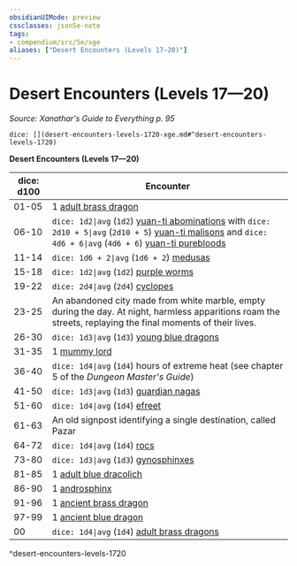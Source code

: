 ```yaml
---
obsidianUIMode: preview
cssclasses: json5e-note
tags:
- compendium/src/5e/xge
aliases: ["Desert Encounters (Levels 17—20)"]
---
```

# Desert Encounters (Levels 17—20)
*Source: Xanathar's Guide to Everything p. 95* 

`dice: [](desert-encounters-levels-1720-xge.md#^desert-encounters-levels-1720)`

**Desert Encounters (Levels 17—20)**

| dice: d100 | Encounter |
|------------|-----------|
| 01-05 | 1 [adult brass dragon](4-Resources/Compendium/bestiary/dragon/adult-brass-dragon.md) |
| 06-10 | `dice: 1d2\|avg` (`1d2`) [yuan-ti abominations](4-Resources/Compendium/bestiary/monstrosity/yuan-ti-abomination.md) with `dice: 2d10 + 5\|avg` (`2d10 + 5`) [yuan-ti malisons](4-Resources/Compendium/bestiary/monstrosity/yuan-ti-malison-type-1.md) and `dice: 4d6 + 6\|avg` (`4d6 + 6`) [yuan-ti purebloods](4-Resources/Compendium/bestiary/humanoid/yuan-ti-pureblood.md) |
| 11-14 | `dice: 1d6 + 2\|avg` (`1d6 + 2`) [medusas](4-Resources/Compendium/bestiary/monstrosity/medusa.md) |
| 15-18 | `dice: 1d2\|avg` (`1d2`) [purple worms](4-Resources/Compendium/bestiary/monstrosity/purple-worm.md) |
| 19-22 | `dice: 2d4\|avg` (`2d4`) [cyclopes](4-Resources/Compendium/bestiary/giant/cyclops.md) |
| 23-25 | An abandoned city made from white marble, empty during the day. At night, harmless apparitions roam the streets, replaying the final moments of their lives. |
| 26-30 | `dice: 1d3\|avg` (`1d3`) [young blue dragons](4-Resources/Compendium/bestiary/dragon/young-blue-dragon.md) |
| 31-35 | 1 [mummy lord](4-Resources/Compendium/bestiary/undead/mummy-lord.md) |
| 36-40 | `dice: 1d4\|avg` (`1d4`) hours of extreme heat (see chapter 5 of the *Dungeon Master's Guide*) |
| 41-50 | `dice: 1d3\|avg` (`1d3`) [guardian nagas](4-Resources/Compendium/bestiary/monstrosity/guardian-naga.md) |
| 51-60 | `dice: 1d4\|avg` (`1d4`) [efreet](4-Resources/Compendium/bestiary/elemental/efreeti.md) |
| 61-63 | An old signpost identifying a single destination, called Pazar |
| 64-72 | `dice: 1d4\|avg` (`1d4`) [rocs](4-Resources/Compendium/bestiary/monstrosity/roc.md) |
| 73-80 | `dice: 1d3\|avg` (`1d3`) [gynosphinxes](4-Resources/Compendium/bestiary/monstrosity/gynosphinx.md) |
| 81-85 | 1 [adult blue dracolich](4-Resources/Compendium/bestiary/undead/adult-blue-dracolich.md) |
| 86-90 | 1 [androsphinx](4-Resources/Compendium/bestiary/monstrosity/androsphinx.md) |
| 91-96 | 1 [ancient brass dragon](4-Resources/Compendium/bestiary/dragon/ancient-brass-dragon.md) |
| 97-99 | 1 [ancient blue dragon](4-Resources/Compendium/bestiary/dragon/ancient-blue-dragon.md) |
| 00 | `dice: 1d4\|avg` (`1d4`) [adult brass dragons](4-Resources/Compendium/bestiary/dragon/adult-brass-dragon.md) |
^desert-encounters-levels-1720